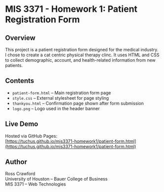 # MIS 3371 - Homework 1: Patient Registration Form

## Overview
This project is a patient registration form designed for the medical industry. I chose to create a cat centric physical therapy clinc. It uses HTML and CSS to collect demographic, account, and health-related information from new patients. 

## Contents
- `patient-form.html` – Main registration form page
- `style.css` – External stylesheet for page styling
- `thankyou.html` – Confirmation page shown after form submission
- `logo.png` – Logo used in the header banner

## Live Demo
Hosted via GitHub Pages:  
[https://tuchus.github.io/mis3371-homework1/patient-form.html](https://tuchus.github.io/mis3371-homework1/patient-form.html)

## Author
Ross Crawford  
University of Houston – Bauer College of Business  
MIS 3371 – Web Technologies  
